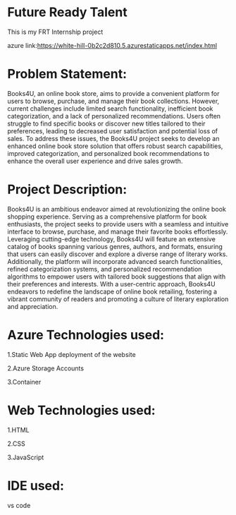 # Future Ready Talent
This is my FRT Internship project

azure link:https://white-hill-0b2c2d810.5.azurestaticapps.net/index.html

# Problem Statement:

Books4U, an online book store, aims to provide a convenient platform for users to browse, purchase, and manage their book collections. However, current challenges include limited search functionality, inefficient book categorization, and a lack of personalized recommendations. Users often struggle to find specific books or discover new titles tailored to their preferences, leading to decreased user satisfaction and potential loss of sales. To address these issues, the Books4U project seeks to develop an enhanced online book store solution that offers robust search capabilities, improved categorization, and personalized book recommendations to enhance the overall user experience and drive sales growth.

# Project Description:

Books4U is an ambitious endeavor aimed at revolutionizing the online book shopping experience. Serving as a comprehensive platform for book enthusiasts, the project seeks to provide users with a seamless and intuitive interface to browse, purchase, and manage their favorite books effortlessly. Leveraging cutting-edge technology, Books4U will feature an extensive catalog of books spanning various genres, authors, and formats, ensuring that users can easily discover and explore a diverse range of literary works. Additionally, the platform will incorporate advanced search functionalities, refined categorization systems, and personalized recommendation algorithms to empower users with tailored book suggestions that align with their preferences and interests. With a user-centric approach, Books4U endeavors to redefine the landscape of online book retailing, fostering a vibrant community of readers and promoting a culture of literary exploration and appreciation.

# Azure Technologies used:

1.Static Web App deployment of the website  

2.Azure Storage Accounts 

3.Container

# Web Technologies used:

1.HTML

2.CSS

3.JavaScript

# IDE used:

vs code
